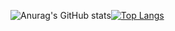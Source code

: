 ![Anurag's GitHub stats](https://github-readme-stats.vercel.app/api?username=adaomajor&show_icons=true&theme=radical)[![Top Langs](https://github-readme-stats.vercel.app/api/top-langs/?username=adaomajor&layout=compact)](https://github.com/anuraghazra/github-readme-stats)
